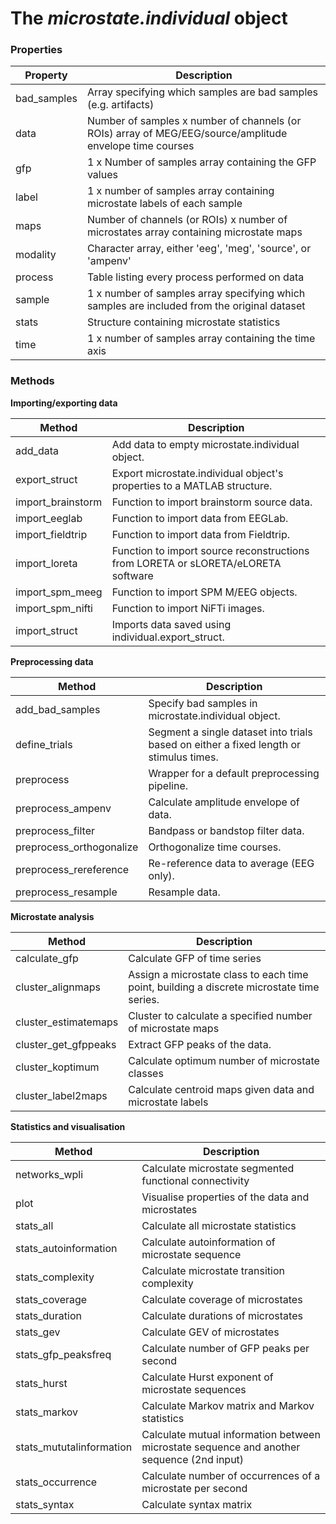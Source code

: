 # The _microstate.individual_ object

### Properties

<table>
  <thead>
    <tr>
      <th>Property</th>
      <th>Description</th>
    </tr>
  </thead>
  
  <tbody>
    <tr>
      <td>bad_samples</td>
      <td>Array specifying which samples are bad samples (e.g. artifacts)</td>  
    </tr>
    <tr>
      <td>data</td>
      <td>Number of samples x number of channels (or ROIs) array of MEG/EEG/source/amplitude envelope time courses</td> 
    </tr>
    <tr>
      <td>gfp</td>
      <td>1 x Number of samples array containing the GFP values </td> 
    </tr>
    <tr>
      <td>label</td>
      <td>1 x number of samples array containing microstate labels of each sample</td>  
    </tr>  
    <tr>
      <td>maps</td>
      <td>Number of channels (or ROIs) x number of microstates array containing microstate maps</td>  
    </tr>
    <tr>
      <td>modality</td>
      <td>Character array, either 'eeg', 'meg', 'source', or 'ampenv'</td>  
    </tr>      
    <tr>
      <td>process</td>
      <td>Table listing every process performed on data</td>
    </tr>
    <tr>
      <td>sample</td>
      <td>1 x number of samples array specifying which samples are included from the original dataset</td>
    </tr>          
    <tr>
      <td>stats</td>
      <td>Structure containing microstate statistics</td>  
    </tr>          
    <tr>
      <td>time</td>
      <td>1 x number of samples array containing the time axis</td>
    </tr>
  </tbody>
</table>

### Methods

**Importing/exporting data**

<table>
  <thead>
    <tr>
      <th>Method</th>
      <th>Description</th>
    </tr>
  </thead>
  
  <tbody>
    <tr>
      <td>add_data</td>
      <td>Add data to empty microstate.individual object. </td>  
    </tr>
    <tr>
      <td>export_struct</td>
      <td>Export microstate.individual object's properties to a MATLAB structure.</td> 
    </tr>
    <tr>
      <td>import_brainstorm</td>
      <td>Function to import brainstorm source data. </td>  
    </tr>  
    <tr>
      <td>import_eeglab</td>
      <td>Function to import data from EEGLab. </td>  
    </tr>
    <tr>
      <td>import_fieldtrip</td>
      <td>Function to import data from Fieldtrip. </td>  
    </tr>      
    <tr>
      <td>import_loreta</td>
      <td>Function to import source reconstructions from LORETA or sLORETA/eLORETA software</td>
    </tr>
    <tr>
      <td>import_spm_meeg</td>
      <td>Function to import SPM M/EEG objects.</td>
    </tr>          
    <tr>
      <td>import_spm_nifti</td>
      <td>Function to import NiFTi images.</td>  
    </tr>          
    <tr>
      <td>import_struct</td>
      <td>Imports data saved using individual.export_struct.</td>
    </tr>
  </tbody>
</table>

**Preprocessing data**

<table>
  <thead>
    <tr>
      <th>Method</th>
      <th>Description</th>
    </tr>
  </thead>
  
  <tbody>
    <tr>
      <td>add_bad_samples</td>
      <td>Specify bad samples in microstate.individual object. </td>
    </tr>
    <tr>
      <td>define_trials</td>
      <td>Segment a single dataset into trials based on either a fixed length or stimulus times. </td> 
    </tr>
    <tr>
      <td>preprocess</td>
      <td>Wrapper for a default preprocessing pipeline. </td> 
    </tr>
    <tr>
      <td>preprocess_ampenv</td>
      <td>Calculate amplitude envelope of data. </td> 
    </tr>
    <tr>
      <td>preprocess_filter</td>
      <td>Bandpass or bandstop filter data. </td> 
    </tr>
    <tr>
      <td>preprocess_orthogonalize</td>
      <td>Orthogonalize time courses. </td> 
    </tr>
    <tr>
      <td>preprocess_rereference</td>
      <td>Re-reference data to average (EEG only). </td> 
    </tr>
    <tr>
      <td>preprocess_resample</td>
      <td>Resample data. </td> 
    </tr>
    
  </tbody>
</table>

**Microstate analysis**

<table>
  <thead>
    <tr>
      <th>Method</th>
      <th>Description</th>
    </tr>
  </thead>
  
  <tbody>
    <tr>
      <td>calculate_gfp</td>
      <td>Calculate GFP of time series  </td>
    </tr>
    <tr>
      <td>cluster_alignmaps</td>
      <td>Assign a microstate class to each time point, building a discrete microstate time series. </td> 
    </tr>
    <tr>
      <td>cluster_estimatemaps</td>
      <td>Cluster to calculate a specified number of microstate maps </td> 
    </tr>
    <tr>
      <td>cluster_get_gfppeaks</td>
      <td>Extract GFP peaks of the data.  </td> 
    </tr>
    <tr>
      <td>cluster_koptimum</td>
      <td>Calculate optimum number of microstate classes </td> 
    </tr>
    <tr>
      <td>cluster_label2maps</td>
      <td>Calculate centroid maps given data and microstate labels  </td>
    </tr>
  </tbody>
</table>

**Statistics and visualisation**

<table>
  <thead>
    <tr>
      <th>Method</th>
      <th>Description</th>
    </tr>
  </thead>
  
  <tbody>
    <tr>
      <td>networks_wpli</td>
      <td>Calculate microstate segmented functional connectivity </td>
    <tr>
      <td>plot</td>
      <td>Visualise properties of the data and microstates </td> 
    </tr>
    <tr>
    <td>stats_all</td>
      <td>Calculate all microstate statistics </td> 
    </tr>
    <td>stats_autoinformation</td>
      <td>Calculate autoinformation of microstate sequence  </td> 
    </tr>
    <td>stats_complexity</td>
      <td>Calculate microstate transition complexity </td> 
    </tr>
    <tr>
    <td>stats_coverage</td>
      <td>Calculate coverage of microstates </td> 
    </tr>
    <tr>
    <td>stats_duration</td>
      <td>Calculate durations of microstates </td> 
    </tr>
    <tr>
    <td>stats_gev</td>
      <td>Calculate GEV of microstates </td> 
    </tr>
    <tr>
    <td>stats_gfp_peaksfreq</td>
      <td>Calculate number of GFP peaks per second </td> 
    </tr>
    <tr>
    <td>stats_hurst</td>
      <td>Calculate Hurst exponent of microstate sequences </td> 
    </tr>
    <tr>
    <td>stats_markov</td>
      <td>Calculate Markov matrix and Markov statistics </td> 
    </tr>
    <tr>
    <td>stats_mututalinformation</td>
      <td>Calculate mutual information between microstate sequence and another sequence (2nd input) </td> 
    </tr>
    <tr>
    <td>stats_occurrence</td>
      <td>Calculate number of occurrences of a microstate per second </td> 
    </tr>
    <tr>
    <td>stats_syntax</td>
      <td>Calculate syntax matrix </td> 
    </tr>
  </tbody>
</table>
